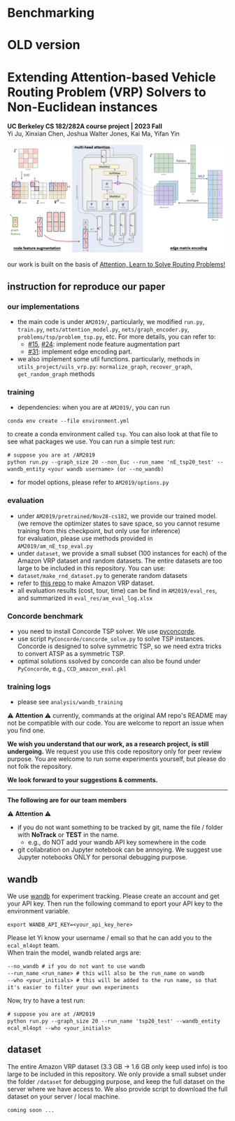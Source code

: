 # Benchmarking 





# OLD version
# Extending Attention-based Vehicle Routing Problem (VRP) Solvers to Non-Euclidean instances
**UC Berkeley CS 182/282A course project | 2023 Fall**\
Yi Ju, Xinxian Chen, Joshua Walter Jones, Kai Ma, Yifan Yin


![illustration of our proposed approach](cs182-model2.png)

our work is built on the basis of [Attention, Learn to Solve Routing Problems!](https://github.com/wouterkool/attention-learn-to-route)

## instruction for reproduce our paper
### our implementations
- the main code is under `AM2019/`, particularly, we modified `run.py`, `train.py`, `nets/attention_model.py`, `nets/graph_encoder.py`, `problems/tsp/problem_tsp.py`, etc. For more details, you can refer to:
  - [#15](https://github.com/YiJU-thu/VRP-cs182/pull/15), [#24](https://github.com/YiJU-thu/VRP-cs182/pull/24): implement node feature augmentation part
  - [#31](https://github.com/YiJU-thu/VRP-cs182/pull/31): implement edge encoding part.
- we also implement some util functions. particularly, methods in `utils_project/uils_vrp.py`: `normalize_graph`, `recover_graph`, `get_random_graph` methods

### training
- dependencies: when you are at `AM2019/`, you can run
```
conda env create --file environment.yml
```
to create a conda environment called `tsp`. You can also look at that file to see what packages we use. You can run a simple test run:
```
# suppose you are at /AM2019
python run.py --graph_size 20 --non_Euc --run_name 'nE_tsp20_test' --wandb_entity <your wandb username> (or --no_wandb)
```
- for model options, please refer to `AM2019/options.py`

### evaluation
- under `AM2019/pretrained/Nov28-cs182`, we provide our trained model. (we remove the optimizer states to save space, so you cannot resume training from this checkpoint, but only use for inference)\
for evaluation, please use methods provided in `AM2019/am_nE_tsp_eval.py`
- under `dataset`, we provide a small subset (100 instances for each) of the Amazon VRP dataset and random datasets. The entire datasets are too large to be included in this repository. You can use:
 - `dataset/make_rnd_dataset.py` to generate random datasets
 - refer to [this repo](https://github.com/YiJU-thu/eCal_datasets/tree/main/Amazon_VRP) to make Amazon VRP dataset.
- all evaluation results (cost, tour, time) can be find in `AM2019/eval_res`, and summarized in `eval_res/am_eval_log.xlsx`

### Concorde benchmark
- you need to install Concorde TSP solver. We use [pyconcorde](https://github.com/jvkersch/pyconcorde).
- use script `PyConcorde/concorde_solve.py` to solve TSP instances. Concorde is designed to solve symmetric TSP, so we need extra tricks to convert ATSP as a symmetric TSP.
- optimal solutions ssolved by concorde can also be found under `PyConcorde`, e.g., `CCD_amazon_eval.pkl`

### training logs
- please see `analysis/wandb_training`

:warning: **Attention** :warning:
currently, commands at the original AM repo's README may not be compatible with our code. You are welcome to report an issue when you find one.


**We wish you understand that our work, as a research project, is still undergoing.**
We request you use this code repository only for peer review purpose. You are welcome to run some experiments yourself, but please do not folk the repository.

**We look forward to your suggestions & comments.**




***
**The following are for our team members**


:warning: **Attention** :warning:
- if you do not want something to be tracked by git, name the file / folder with **NoTrack** or **TEST** in the name.
    - e.g., do NOT add your wandb API key somewhere in the code
- git collabration on Jupyter notebook can be annoying. We suggest use Jupyter notebooks ONLY for personal debugging purpose.

## wandb
We use [wandb](https://wandb.ai/) for experiment tracking. Please create an account and get your API key. Then run the following command to eport your API key to the environment variable.
```
export WANDB_API_KEY=<your_api_key_here>
```
Please let Yi know your username / email so that he can add you to the `ecal_ml4opt` team.\
When train the model, wandb related args are:
```
--no_wandb # if you do not want to use wandb
--run_name <run_name> # this will also be the run_name on wandb
--who <your_initials> # this will be added to the run name, so that it's easier to filter your own experiments
``` 

Now, try to have a test run:
```
# suppose you are at /AM2019
python run.py --graph_size 20 --run_name 'tsp20_test' --wandb_entity ecal_ml4opt --who <your_initials>
```



## dataset
The entire Amazon VRP dataset (3.3 GB -> 1.6 GB only keep used info) is too large to be included in this repository. We only provide a small subset under the folder `/dataset` for debugging purpose, and keep the full dataset on the server where we have access to. We also provide script to download the full dataset on your server / local machine.
```
coming soon ...
```